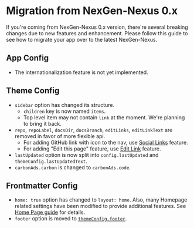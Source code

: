 # Migration from NexGen-Nexus 0.x

If you're coming from NexGen-Nexus 0.x version, there're several breaking changes due to new features and enhancement. Please follow this guide to see how to migrate your app over to the latest NexGen-Nexus.

## App Config

- The internationalization feature is not yet implemented.

## Theme Config

- `sidebar` option has changed its structure.
  - `children` key is now named `items`.
  - Top level item may not contain `link` at the moment. We're planning to bring it back.
- `repo`, `repoLabel`, `docsDir`, `docsBranch`, `editLinks`, `editLinkText` are removed in favor of more flexible api.
  - For adding GitHub link with icon to the nav, use [Social Links](../reference/default-theme-nav#navigation-links) feature.
  - For adding "Edit this page" feature, use [Edit Link](../reference/default-theme-edit-link) feature.
- `lastUpdated` option is now split into `config.lastUpdated` and `themeConfig.lastUpdatedText`.
- `carbonAds.carbon` is changed to `carbonAds.code`.

## Frontmatter Config

- `home: true` option has changed to `layout: home`. Also, many Homepage related settings have been modified to provide additional features. See [Home Page guide](../reference/default-theme-home-page) for details.
- `footer` option is moved to [`themeConfig.footer`](../reference/default-theme-config#footer).
